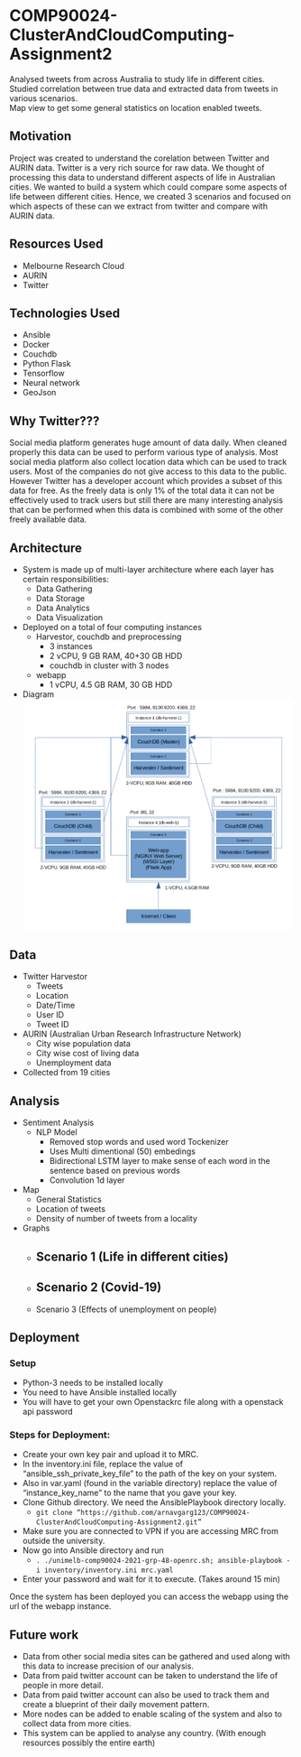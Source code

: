 # COMP90024-ClusterAndCloudComputing-Assignment2
Analysed tweets from across Australia to study life in different cities.<br/>
Studied correlation between true data and extracted data from tweets in various scenarios.<br/>
Map view to get some general statistics on location enabled tweets.

## Motivation
Project was created to understand the corelation between Twitter and AURIN data. Twitter is a very rich source for raw data. We thought of processing this data to understand different aspects of life in Australian cities. We wanted to build a system which could compare some aspects of life between different cities. Hence, we created 3 scenarios and focused on which aspects of these can we extract from twitter and compare with AURIN data.

## Resources Used
- Melbourne Research Cloud
- AURIN
- Twitter

## Technologies Used
- Ansible
- Docker
- Couchdb
- Python Flask
- Tensorflow
- Neural network
- GeoJson

## Why Twitter???
Social media platform generates huge amount of data daily. When cleaned properly this data can be used to perform various type of analysis. Most social media platform also collect location data which can be used to track users. Most of the companies do not give access to this data to the public. However Twitter has a developer account which provides a subset of this data for free. As the freely data is only 1% of the total data it can not be effectively used to track users but still there are many interesting analysis that can be performed when this data is combined with some of the other freely available data.

## Architecture
- System is made up of multi-layer architecture where each layer has certain responsibilities: 
  - Data Gathering 
  - Data Storage 
  - Data Analytics 
  - Data Visualization
- Deployed on a total of four computing instances
  - Harvestor, couchdb and preprocessing
    - 3 instances
    - 2 vCPU, 9 GB RAM, 40+30 GB HDD
    - couchdb in cluster with 3 nodes
  - webapp 
    - 1 vCPU, 4.5 GB RAM, 30 GB HDD
- Diagram
![Architecture Diagram](https://github.com/arnavgarg123/COMP90024-ClusterAndCloudComputing-Assignment2/blob/main/Docs/Architecture.png)

## Data
- Twitter Harvestor
  - Tweets
  - Location
  - Date/Time
  - User ID
  - Tweet ID
- AURIN (Australian Urban Research Infrastructure Network)
  - City wise population data
  - City wise cost of living data
  - Unemployment data
- Collected from 19 cities

## Analysis
- Sentiment Analysis
  - NLP Model
    - Removed stop words and used word Tockenizer
    - Uses Multi dimentional (50) embedings
    - Bidirectional LSTM layer to make sense of each word in the sentence based on previous words
    - Convolution 1d layer
- Map
  - General Statistics
  - Location of tweets
  - Density of number of tweets from a locality
- Graphs
  - Scenario 1 (Life in different cities)
    - 
  - Scenario 2 (Covid-19)
    - 
  - Scenario 3 (Effects of unemployment on people)

## Deployment
### Setup
- Python-3 needs to be installed locally
- You need to have Ansible installed locally
- You will have to get your own Openstackrc file along with a openstack api password

### Steps for Deployment:
- Create your own key pair and  upload it to MRC.
- In the inventory.ini file, replace the value of “ansible_ssh_private_key_file” to the path of the key on your system.
- Also in var.yaml (found in the variable directory) replace the value of “instance_key_name” to the name that you gave your key.
- Clone Github directory. We need the AnsiblePlaybook directory locally.
  - ```git clone “https://github.com/arnavgarg123/COMP90024-ClusterAndCloudComputing-Assignment2.git”```
- Make sure you are connected to VPN if you are accessing MRC from outside the university.
- Now go into Ansible directory and run 
  - ```. ./unimelb-comp90024-2021-grp-48-openrc.sh; ansible-playbook -i inventory/inventory.ini mrc.yaml```
- Enter your password and wait for it to execute. (Takes around 15 min)

Once the system has been deployed you can access the webapp using the url of the webapp instance. 


## Future work
- Data from other social media sites can be gathered and used along with this data to increase precision of our analysis.
- Data from paid twitter account can be taken to understand the life of people in more detail.
- Data from paid twitter account can also be used to track them and create a blueprint of their daily movement pattern.
- More nodes can be added to enable scaling of the system and also to collect data from more cities.
- This system can be applied to analyse any country. (With enough resources possibly the entire earth)
